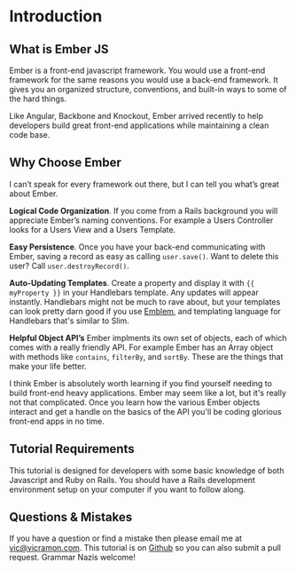 # Introduction

## What is Ember JS

Ember is a front-end javascript framework. You would use a front-end framework for the same reasons you
would use a back-end framework. It gives you an organized
structure, conventions, and built-in ways to some of the hard things.

Like Angular, Backbone and Knockout, Ember arrived recently to help
developers build great front-end applications while maintaining a clean code base.

## Why Choose Ember

I can’t speak for every framework out there, but I can tell you what’s great about Ember.

**Logical Code Organization**. If you come from a Rails background you will appreciate
Ember’s naming conventions. For example a Users Controller looks for a Users View and a
Users Template.

**Easy Persistence**. Once you have your back-end communicating with Ember, saving a
record as easy as calling `user.save()`. Want to delete this user?  Call
`user.destroyRecord()`.

**Auto-Updating Templates**. Create a property and display it with `{{ myProperty }}` in your Handlebars template. Any updates will appear instantly. Handlebars might not be much to rave about, but your templates can look pretty darn good if you use [Emblem](http://emblemjs.com), and templating language for Handlebars that's similar to Slim.

**Helpful Object API’s** Ember implments its own set of objects, each of which comes with
a really friendly API. For example Ember has an Array object with methods like `contains`,
`filterBy`, and `sortBy`. These are the things that make your life better.

I think Ember is absolutely worth learning if you find yourself needing to build front-end heavy applications. Ember may seem like a lot, but it's really not that complicated. Once you learn how the various Ember objects interact and get a handle on the basics of the API you'll be coding glorious front-end apps in no time.

## Tutorial Requirements

This tutorial is designed for developers with some basic knowledge of both Javascript and Ruby
on Rails. You should have a Rails development environment setup on your computer if you want to follow along.

## Questions & Mistakes

If you have a question or find a mistake then please email me at
vic@vicramon.com. This tutorial is on [Github](http://www.github.com/vicramon/ember-tutorial) so you can also submit a pull request. Grammar Nazis welcome!
